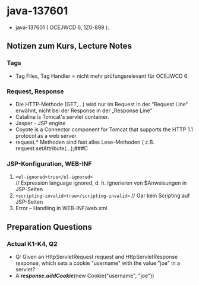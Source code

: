 # java-137601
- java-137601 ( OCEJWCD 6, 1Z0-899 ).
## Notizen zum Kurs, Lecture Notes
### Tags ###
- Tag Files, Tag Handler = nicht mehr prüfungsrelevant für OCEJWCD 6.
### Request, Response ###
- Die HTTP-Methode (GET,.. ) wird nur im Request in der  “Request Line“ erwähnt, nicht bei der Response in der „Response Line“
- Catalina is Tomcat's servlet container.
- Jasper - JSP engine
- Coyote is a Connector component for Tomcat that supports the HTTP 1.1 protocol as a web server
- request.* Methoden sind fast alles Lese-Methoden ( z.B. request.setAttribute(…);###C
### JSP-Konfiguration, WEB-INF ###
1. `<el-ignored>true</el-ignored>`  
  // Expression language ignored, d. h. Ignorieren von $Anweisungen in JSP-Seiten
2. `<scripting-invalid>true</scripting-invalid>`
  // Gar kein Scripting auf JSP-Seiten
3. Error – Handling in WEB-INF/web.xml

## Preparation Questions
### Actual K1-K4, Q2
- Q: Given an HttpServletRequest request and HttpServletResponse response, which sets a cookie "username" with the value "joe" in a servlet?
- A:**_response.addCookie_**(new Cookie("username", "joe"))
